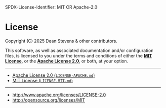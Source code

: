 SPDX-License-Identifier: MIT OR Apache-2.0

# License

Copyright (C) 2025 Dean Stevens & other contributors.

This software, as well as associated documentation and/or configuration files,
is licensed to you under the terms and conditions of either the
[**MIT License**](LICENSE-MIT.md), or the
[**Apache License 2.0**](LICENSE-APACHE.md), or both, at your option.

---

- [Apache License 2.0 (`LICENSE-APACHE.md`)](LICENSE-APACHE.md)
- [MIT License (`LICENSE-MIT.md`)](LICENSE-MIT.md)

---

- <http://www.apache.org/licenses/LICENSE-2.0>
- <http://opensource.org/licenses/MIT>
